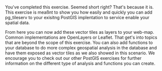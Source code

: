You've completed this exercise. Seemed short right? That's because it is. This exercise is meaßnt to show you how easily and quickly you can add pg_tileserv to your exisitng PostGIS implentation to service enable your spatial data. 

From here you can now add these vector tiles as layers to your web-map. Common implementations are OpenLayers or Leaflet. That get's into topics that are beyond the scope of this exercise. You can also add functions to your database to do more complex geospatial analysis in the database and have them exposed as vector tiles as we also showed in this scenario. We encourage you to check out our other PostGIS exercises for further information on the different type of analysis and functions you can create.